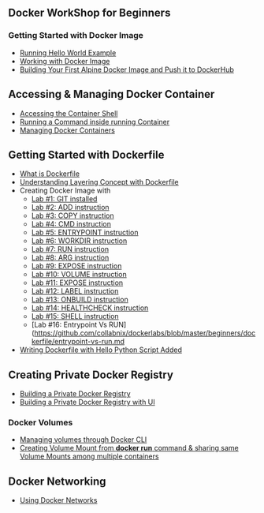 ## Docker WorkShop for Beginners 

### Getting Started with Docker Image

- [Running Hello World Example](https://collabnix.github.io/dockerlabs/beginners/helloworld/)
- [Working with Docker Image](https://collabnix.github.io/dockerlabs/beginners/workingwithdockerimage.html) 
- [Building Your First Alpine Docker Image and Push it to DockerHub](https://collabnix.github.io/dockerlabs/beginners/building-your-first-alpine-container.html)



## Accessing & Managing Docker Container

- [Accessing the Container Shell](http://dockerlabs.collabnix.com/beginners/accessing-the-container.html)<br>
- [Running a Command inside running Container](http://dockerlabs.collabnix.com/beginners/running-command-inside-running-container.html)<br>
- [Managing Docker Containers](http://dockerlabs.collabnix.com/beginners/managing-containers.html)<br>

## Getting Started with Dockerfile

- [What is Dockerfile](https://github.com/collabnix/dockerlabs/blob/master/beginners/dockerfile/Writing-dockerfile.md#what-is-a-dockerfile)<br>
- [Understanding Layering Concept with Dockerfile](https://github.com/collabnix/dockerlabs/blob/master/beginners/dockerfile/Layering-Dockerfile.md)
- Creating Docker Image with
   - [Lab #1: GIT installed](https://github.com/collabnix/dockerlabs/blob/master/beginners/dockerfile/lab1_dockerfile_git.md)<br>
   - [Lab #2: ADD instruction](https://github.com/collabnix/dockerlabs/blob/master/beginners/dockerfile/ADD-command.md)<br>
   - [Lab #3: COPY instruction]()<br>
   - [Lab #4: CMD instruction]()<br>
   - [Lab #5: ENTRYPOINT instruction](https://github.com/collabnix/dockerlabs/blob/master/beginners/dockerfile/Dockerfile-ENTRYPOINT.md)<br>
   - [Lab #6: WORKDIR instruction]()<br>
   - [Lab #7: RUN instruction]()<br>
   - [Lab #8: ARG instruction]()<br>
   - [Lab #9: EXPOSE instruction](https://github.com/collabnix/dockerlabs/blob/master/beginners/dockerfile/Lab-7-Create-an-image-with-EXPOSE-instruction.md)<br>
   - [Lab #10: VOLUME instruction]()<br>
   - [Lab #11: EXPOSE instruction]()<br>
   - [Lab #12: LABEL instruction]()<br>
   - [Lab #13: ONBUILD instruction]()<br>
   - [Lab #14: HEALTHCHECK instruction]()<br>
   - [Lab #15: SHELL instruction](https://github.com/collabnix/dockerlabs/blob/master/beginners/dockerfile/Lab-14-Create-an-image-with-SHELL-instruction.md)<br>
   - [Lab #16: Entrypoint Vs RUN](https://github.com/collabnix/dockerlabs/blob/master/beginners/dockerfile/entrypoint-vs-run.md
- [Writing Dockerfile with Hello Python Script Added](https://github.com/collabnix/dockerlabs/blob/master/beginners/dockerfile/lab_dockerfile_python.md)<br>

   


## Creating Private Docker Registry

- [Building a Private Docker Registry](https://collabnix.github.io/dockerlabs/beginners/build-private-docker-registry.html)
- [Building a Private Docker Registry with UI](https://collabnix.github.io/dockerlabs/beginners/portus.md)


### Docker Volumes

- [Managing volumes through Docker CLI](https://collabnix.github.io/dockerlabs/beginners/volume/managing-volumes-via-docker-cli.html)<br>
- [Creating Volume Mount from **docker run** command & sharing same Volume Mounts among multiple containers](https://collabnix.github.io/dockerlabs/beginners/volume/creating-volume-mount-from-dockercli.html)<br>

## Docker Networking

 - [Using Docker Networks](http://dockerlabs.collabnix.com/beginners/using-docker-network.html)<br>


